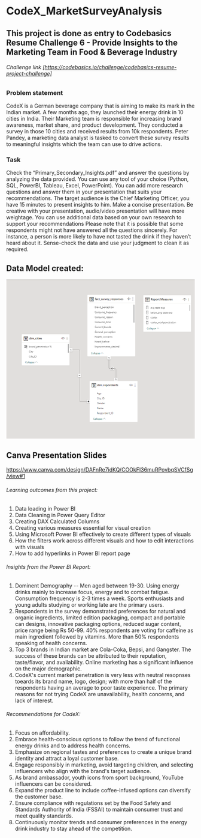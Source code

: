 # CodeX_MarketSurveyAnalysis

## This project is done as entry to Codebasics Resume Challenge 6 - Provide Insights to the Marketing Team in Food & Beverage Industry
###### Challenge link [https://codebasics.io/challenge/codebasics-resume-project-challenge]

### Problem statement

CodeX is a German beverage company that is aiming to make its mark in the Indian market. A few months ago, they launched their energy drink in 10 cities in India.
Their Marketing team is responsible for increasing brand awareness, market share, and product development.
They conducted a survey in those 10 cities and received results from 10k respondents.
Peter Pandey, a marketing data analyst is tasked to convert these survey results to meaningful insights which the team can use to drive actions.

### Task

Check the “Primary_Secondary_Insights.pdf” and answer the questions by analyzing the data provided. You can use any tool of your choice (Python, SQL, PowerBI, Tableau, Excel, PowerPoint).
You can add more research questions and answer them in your presentation that suits your recommendations.
The target audience is the Chief Marketing Officer, you have 15 minutes to present insights to him. Make a concise presentation.
Be creative with your presentation, audio/video presentation will have more weightage.
You can use additional data based on your own research to support your recommendations
Please note that it is possible that some respondents might not have answered all the questions sincerely.
For instance, a person is more likely to have not tasted the drink if they haven’t heard about it. Sense-check the data and use your judgment to clean it as required.

## Data Model created:
<p align="center"><img src="F&B_datamodel.png"></p>

## Canva Presentation Slides
https://www.canva.com/design/DAFnRe7idKQ/COOkFI36muRPovbqSVCfSg/view#1

###### Learning outcomes from this project:
<ol>
  <li>Data loading in Power BI</li>
  <li>Data Cleaning in Power Query Editor</li>
  <li>Creating DAX Calculated Columns</li>
  <li>Creating various measures essential for visual creation</li>
  <li>Using Microsoft Power BI effectively to create different types of visuals</li>
  <li>How the filters work across different visuals and how to edit interactions with visuals</li>
  <li>How to add hyperlinks in Power BI report page</li>
</ol>

###### Insights from the Power BI Report:
<ol>
  <li>Dominent Demography -- Men aged between 19-30. Using energy drinks mainly to increase focus, energy and to combat fatigue. Consumption frequency is 
      2-3 times a week. Sports enthusiasts and young adults studying or working late are the primary users. </li>
  <li> Respondents in the survey demonstrated preferences for natural and organic ingredients, limited edition packaging, compact and portable can designs, 
      innovative packaging options, reduced sugar content, price range being Rs 50-99. 40% respondents are voting for caffeine as main ingredient followed 
      by vitamins. More than 50% respondents speaking of health concerns. </li>
  <li>Top 3 brands in Indian market are Cola-Coka, Bepsi, and Gangster. The success of these brands can be attributed to their reputation, taste/flavor, 
      and availability. Online marketing has a significant influence on the major demographic.</li>
  <li> CodeX's current market penetration is very less with neutral resopnses toeards its brand name, logo, design; with more than half of the respondents 
      having an average to poor taste experience. The primary reasons for not trying CodeX are unavailability, health concerns, and lack of interest. </li>
</ol> 

###### Recommendations for CodeX:
<ol>
  <li>  Focus on affordability. </li>
  <li>  Embrace health-conscious options to follow the trend of functional energy drinks and to address health concerns. </li>
  <li>  Emphasize on  regional tastes and preferences to create a unique brand identity and attract a loyal customer base. </li>
  <li>  Engage responsibly in marketing, avoid targeting children, and selecting  influencers who align with the brand's target audience. </li>
  <li>  As brand ambassador, youth icons from sport background, YouTube influencers can be considered. </li>
  <li>  Expand the product line to include coffee-infused options can diversify the customer base. </li>
  <li>  Ensure compliance with regulations set by the Food Safety and Standards Authority of India (FSSAI) to maintain consumer trust and meet quality 
        standards. </li>
  <li>  Continuously monitor trends and consumer preferences in the energy drink industry to stay ahead of the competition. </li>
</ol>
